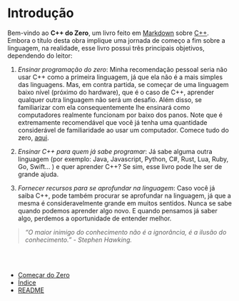 <!-- TODO: ler novamente e criar rodapés quando achar interessante -->


# Introdução

Bem-vindo ao **C++ do Zero**, um livro feito em [Markdown](https://pt.wikipedia.org/wiki/Markdown) sobre [C++](https://pt.wikipedia.org/wiki/C%2B%2B). Embora o título desta obra implique uma jornada de começo a fim sobre a linguagem, na realidade, esse livro possui três principais objetivos, dependendo do leitor:


1. *Ensinar programação do zero*: Minha recomendação pessoal seria não usar C++ como a primeira linguagem, já que ela não é a mais simples das linguagens. Mas, em contra partida, se começar de uma linguagem baixo nível (próximo do hardware), que é o caso de C++, aprender qualquer outra linguagem não será um desafio. Além disso, se familiarizar com ela consequentemente lhe ensinará como computadores realmente funcionam por baixo dos panos. Note que é extremamente recomendável que você já tenha uma quantidade considerável de familiaridade ao usar um computador. Comece tudo do zero, [aqui](./programação%20do%20zero/ponto%20de%20entrada.md).

2. *Ensinar C++ para quem já sabe programar*: Já sabe alguma outra linguagem (por exemplo: Java, Javascript, Python, C#, Rust, Lua, Ruby, Go, Swift... ) e quer aprender C++? Se sim, esse livro pode lhe ser de grande ajuda.

3. *Fornecer recursos para se aprofundar na linguagem*: Caso você já saiba C++, pode também procurar se aprofundar na linguagem, já que a mesma é consideravelmente grande em muitos sentidos. Nunca se sabe quando podemos aprender algo novo. E quando pensamos já saber algo, perdemos a oportunidade de entender melhor.


> *“O maior inimigo do conhecimento não é a ignorância, é a ilusão do conhecimento.”
> \- Stephen Hawking.*





<br><br>

- [Começar do Zero](./programação%20do%20zero/ponto%20de%20entrada.md)
- [Índice](./índice.md)
- [README](../README.md)